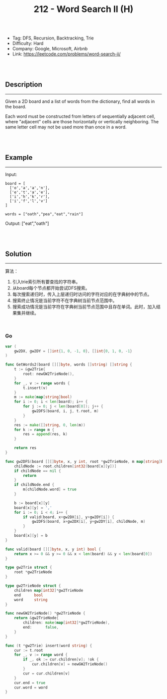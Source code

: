 # <center>212 - Word Search II (H)</center> 



<br></br>

* Tag: DFS, Recursion, Backtracking, Trie
* Difficulty: Hard
* Company: Google, Microsoft, Airbnb
* Link: https://leetcode.com/problems/word-search-ii/

<br></br>



## Description
----
Given a 2D board and a list of words from the dictionary, find all words in the board.

Each word must be constructed from letters of sequentially adjacent cell, where "adjacent" cells are those horizontally or vertically neighboring. The same letter cell may not be used more than once in a word.

<br></br>



## Example
----
Input: 

```
board = [
  ['o','a','a','n'],
  ['e','t','a','e'],
  ['i','h','k','r'],
  ['i','f','l','v']
]

words = ["oath","pea","eat","rain"]
```

Output: ["eat","oath"]

<br></br>



## Solution
----
算法：
1. 引入trie索引所有要查找的字符串。
2. 从board每个节点都开始尝试DFS搜索。
3. 每次搜索递归时，传入上层递归时访问的字符对应的在字典树中的节点。
4. 搜索终止情况是当前字符不在字典树当前节点范围中。
5. 搜索成功情况是当前字符在字典树当前节点范围中且存在单词。此时，加入结果集并继续。

<br>


### Go
```go
var (
	gw2DX, gw2DY = []int{1, 0, -1, 0}, []int{0, 1, 0, -1}
)

func GetWords2(board [][]byte, words []string) []string {
	t := &gw2Trie{
		root: newGW2TrieNode(),
	}
	for _, v := range words {
		t.insert(v)
	}
	m := make(map[string]bool)
	for i := 0; i < len(board); i++ {
		for j := 0; j < len(board[0]); j++ {
			gw2DFS(board, i, j, t.root, m)
		}
	}
	res := make([]string, 0, len(m))
	for k := range m {
		res = append(res, k)
	}

	return res
}

func gw2DFS(board [][]byte, x, y int, root *gw2TrieNode, m map[string]bool) {
	childNode := root.children[int32(board[x][y])]
	if childNode == nil {
		return
	}
	if childNode.end {
		m[childNode.word] = true
	}

	b := board[x][y]
	board[x][y] = ','
	for i := 0; i < 4; i++ {
		if valid(board, x+gw2DX[i], y+gw2DY[i]) {
			gw2DFS(board, x+gw2DX[i], y+gw2DY[i], childNode, m)
		}
	}
	board[x][y] = b
}

func valid(board [][]byte, x, y int) bool {
	return x >= 0 && y >= 0 && x < len(board) && y < len(board[0])
}

type gw2Trie struct {
	root *gw2TrieNode
}

type gw2TrieNode struct {
	children map[int32]*gw2TrieNode
	end      bool
	word     string
}

func newGW2TrieNode() *gw2TrieNode {
	return &gw2TrieNode{
		children: make(map[int32]*gw2TrieNode),
		end:      false,
	}
}

func (t *gw2Trie) insert(word string) {
	cur := t.root
	for _, v := range word {
		if _, ok := cur.children[v]; !ok {
			cur.children[v] = newGW2TrieNode()
		}
		cur = cur.children[v]
	}
	cur.end = true
	cur.word = word
}
```

<br>
